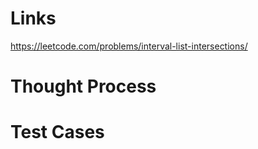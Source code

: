 # Links
https://leetcode.com/problems/interval-list-intersections/

# Thought Process

# Test Cases

